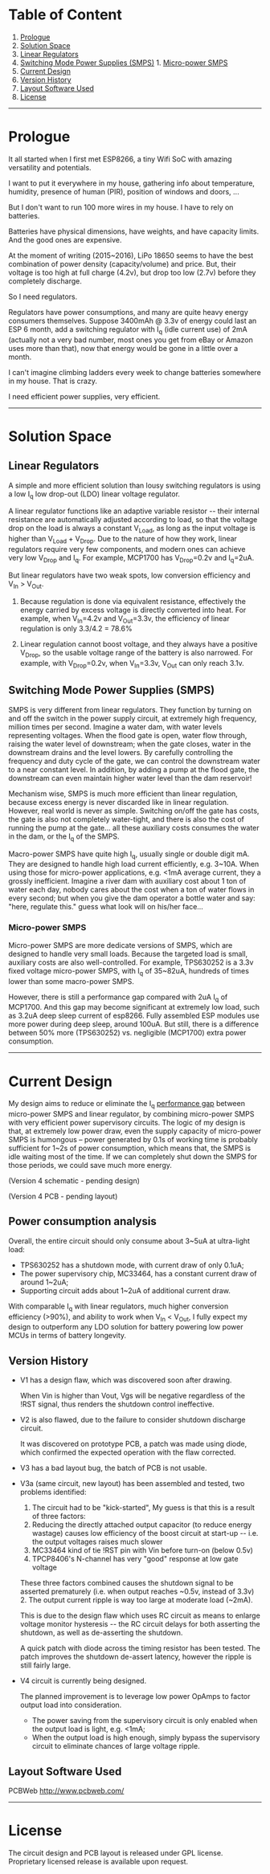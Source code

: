 # Table of Content
1. [Prologue](#prologue)
2. [Solution Space](#solution-space)
  1. [Linear Regulators](#linear-regulators)
  2. [Switching Mode Power Supplies (SMPS)](#switching-mode-power-supplies-smps)
    1. [Micro-power SMPS](#micro-power-smps)
3. [Current Design](#current-design)
  1. [Version History](#version-history)
  2. [Layout Software Used](#layout-software-used)
4. [License](#license)

---

# Prologue
It all started when I first met ESP8266, a tiny Wifi SoC with amazing versatility and potentials.

I want to put it everywhere in my house, gathering info about temperature, humidity, presence of human (PIR), position of windows and doors, ...

But I don't want to run 100 more wires in my house. I have to rely on batteries.

Batteries have physical dimensions, have weights, and have capacity limits. And the good ones are expensive.

At the moment of writing (2015~2016), LiPo 18650 seems to have the best combination of power density (capacity/volume) and price.
But, their voltage is too high at full charge (4.2v), but drop too low (2.7v) before they completely discharge. 

So I need regulators.

Regulators have power consumptions, and many are quite heavy energy consumers themselves.
Suppose 3400mAh @ 3.3v of energy could last an ESP 6 month, add a switching regulator with I<sub>q</sub> (idle current use) of 2mA (actually not a very bad number, most ones you get from eBay or Amazon uses more than that), now that energy would be gone in a little over a month.

I can't imagine climbing ladders every week to change batteries somewhere in my house. That is crazy.

I need efficient power supplies, very efficient.

---

# Solution Space
## Linear Regulators
A simple and more efficient solution than lousy switching regulators is using a low I<sub>q</sub> low drop-out (LDO) linear voltage regulator.

A linear regulator functions like an adaptive variable resistor -- their internal resistance are automatically adjusted according to load, so that the voltage drop on the load is always a constant V<sub>Load</sub>, as long as the input voltage is higher than V<sub>Load</sub> + V<sub>Drop</sub>. Due to the nature of how they work, linear regulators require very few components, and modern ones can achieve very low V<sub>Drop</sub> and I<sub>q</sub>. For example, MCP1700 has V<sub>Drop</sub>=0.2v and I<sub>q</sub>=2uA.

But linear regulators have two weak spots, low conversion efficiency and V<sub>In</sub> > V<sub>Out</sub>.

1. Because regulation is done via equivalent resistance, effectively the energy carried by excess voltage is directly converted into heat. For example, when V<sub>In</sub>=4.2v and V<sub>Out</sub>=3.3v, the efficiency of linear regulation is only 3.3/4.2 = 78.6%

2. Linear regulation cannot boost voltage, and they always have a positive V<sub>Drop</sub>, so the usable voltage range of the battery is also narrowed. For example, with V<sub>Drop</sub>=0.2v, when V<sub>In</sub>=3.3v, V<sub>Out</sub> can only reach 3.1v.

## Switching Mode Power Supplies (SMPS)
SMPS is very different from linear regulators. They function by turning on and off the switch in the power supply circuit, at extremely high frequency, million times per second. Imagine a water dam, with water levels representing voltages. When the flood gate is open, water flow through, raising the water level of downstream; when the gate closes, water in the downstream drains and the level lowers. By carefully controlling the frequency and duty cycle of the gate, we can control the downstream water to a near constant level. In addition, by adding a pump at the flood gate, the downstream can even maintain higher water level than the dam reservoir!

Mechanism wise, SMPS is much more efficient than linear regulation, because excess energy is never discarded like in linear regulation. However, real world is never as simple. Switching on/off the gate has costs, the gate is also not completely water-tight, and there is also the cost of running the pump at the gate... all these auxiliary costs consumes the water in the dam, or the I<sub>q</sub> of the SMPS.

Macro-power SMPS have quite high I<sub>q</sub>, usually single or double digit mA. They are designed to handle high load current efficiently, e.g. 3~10A. When using those for micro-power applications, e.g. <1mA average current, they a grossly inefficient. Imagine a river dam with auxiliary cost about 1 ton of water each day, nobody cares about the cost when a ton of water flows in every second; but when you give the dam operator a bottle water and say: "here, regulate this." guess what look will on his/her face...

### Micro-power SMPS
Micro-power SMPS are more dedicate versions of SMPS, which are designed to handle very small loads. Because the targeted load is small, auxiliary costs are also well-controlled. For example, TPS630252 is a 3.3v fixed voltage micro-power SMPS, with I<sub>q</sub> of 35~82uA, hundreds of times lower than some macro-power SMPS.

However, there is still a performance gap compared with 2uA I<sub>q</sub> of MCP1700. And this gap may become significant at extremely low load, such as 3.2uA deep sleep current of esp8266. Fully assembled ESP modules use more power during deep sleep, around 100uA. But still, there is a difference between 50% more (TPS630252) vs. negligible (MCP1700) extra power consumption.

---

# Current Design
My design aims to reduce or eliminate the I<sub>q</sub> [performance gap](#micro-power-smps) between micro-power SMPS and linear regulator, by combining micro-power SMPS with very efficient power supervisory circuits. The logic of my design is that, at extremely low power draw, even the supply capacity of micro-power SMPS is humongous – power generated by 0.1s of working time is probably sufficient for 1~2s of power consumption, which means that, the SMPS is idle waiting most of the time. If we can completely shut down the SMPS for those periods, we could save much more energy.

(Version 4 schematic - pending design)

(Version 4 PCB - pending layout)

## Power consumption analysis
Overall, the entire circuit should only consume about 3~5uA at ultra-light load:
* TPS630252 has a shutdown mode, with current draw of only 0.1uA;
* The power supervisory chip, MC33464, has a constant current draw of around 1~2uA;
* Supporting circuit adds about 1~2uA of additional current draw.

With comparable I<sub>q</sub> with linear regulators, much higher conversion efficiency (>90%), and ability to work when V<sub>In</sub> < V<sub>Out</sub>, I fully expect my design to outperform any LDO solution for battery powering low power MCUs in terms of battery longevity.

## Version History
* V1 has a design flaw, which was discovered soon after drawing.

  When Vin is higher than Vout, Vgs will be negative regardless of the !RST signal, thus renders the shutdown control ineffective.

* V2 is also flawed, due to the failure to consider shutdown discharge circuit.

  It was discovered on prototype PCB, a patch was made using diode, which confirmed the expected operation with the flaw corrected.

* V3 has a bad layout bug, the batch of PCB is not usable.

* V3a (same circuit, new layout) has been assembled and tested, two problems identified:

  1. The circuit had to be "kick-started", My guess is that this is a result of three factors:
    1. Reducing the directly attached output capacitor (to reduce energy wastage) causes low efficiency of the boost circuit at start-up -- i.e. the output voltages raises much slower
    2. MC33464 kind of tie !RST pin with Vin before turn-on (below 0.5v)
    3. TPCP8406's N-channel has very "good" response at low gate voltage

    These three factors combined causes the shutdown signal to be asserted prematurely (i.e. when output reaches ~0.5v, instead of 3.3v)
  2. The output current ripple is way too large at moderate load (~2mA).

    This is due to the design flaw which uses RC circuit as means to enlarge voltage monitor hysteresis -- the RC circuit delays for both asserting the shutdown, as well as de-asserting the shutdown.
  
    A quick patch with diode across the timing resistor has been tested. The patch improves the shutdown de-assert latency, however the ripple is still fairly large.

* V4 circuit is currently being designed.

  The planned improvement is to leverage low power OpAmps to factor output load into consideration.
  
  * The power saving from the supervisory circuit is only enabled when the output load is light, e.g. <1mA;
  * When the output load is high enough, simply bypass the supervisory circuit to eliminate chances of large voltage ripple.

## Layout Software Used
PCBWeb http://www.pcbweb.com/

---

# License
The circuit design and PCB layout is released under GPL license.
Proprietary licensed release is available upon request.

